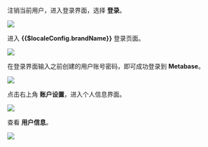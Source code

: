 <IntegrationDetailCard title="体验登录">

注销当前用户，进入登录界面，选择 **登录**。

![](~@imagesZhCn/integration/metabase/3-1.png)

进入 **{{$localeConfig.brandName}}** 登录页面。

![](~@imagesZhCn/integration/metabase/3-2.png)

在登录界面输入之前创建的用户账号密码，即可成功登录到 **Metabase**。

![](~@imagesZhCn/integration/metabase/3-3.png)

点击右上角 **账户设置**，进入个人信息界面。

![](~@imagesZhCn/integration/metabase/3-4.png)

查看 **用户信息**。

![](~@imagesZhCn/integration/metabase/3-5.png)

</IntegrationDetailCard>
